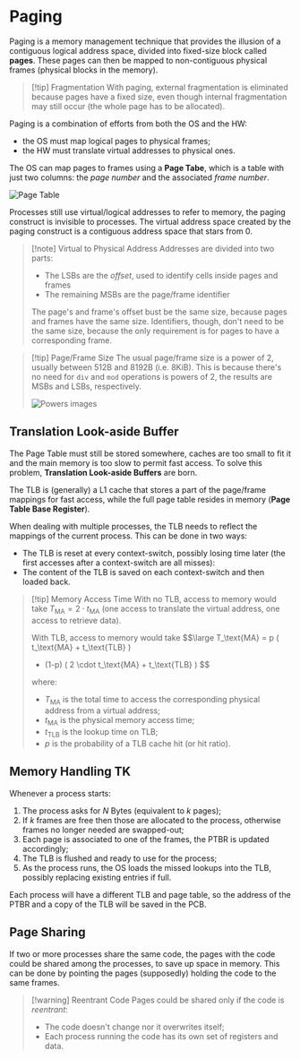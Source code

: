 # Paging

Paging is a memory management technique that provides the illusion of a contiguous logical address space, divided into fixed-size block called **pages**. These pages can then be mapped to non-contiguous physical frames (physical blocks in the memory).

> [!tip] Fragmentation
> With paging, external fragmentation is eliminated because pages have a fixed size, even though internal fragmentation may still occur (the whole page has to be allocated).

Paging is a combination of efforts from both the OS and the HW:
- the OS must map logical pages to physical frames;
- the HW must translate virtual addresses to physical ones.

The OS can map pages to frames using a **Page Tabe**, which is a table with just two columns: the *page number* and the associated *frame number*.

![Page Table](?TK)

Processes still use virtual/logical addresses to refer to memory, the paging construct is invisible to processes. The virtual address space created by the paging construct is a contiguous address space that stars from 0.

> [!note] Virtual to Physical Address
> Addresses are divided into two parts:
> - The LSBs are the *offset*, used to identify cells inside pages and frames
> - The remaining MSBs are the page/frame identifier
> 
> The page's and frame's offset bust be the same size, because pages and frames have the same size. Identifiers, though, don't need to be the same size, because the only requirement is for pages to have a corresponding frame.

> [!tip] Page/Frame Size
> The usual page/frame size is a power of 2, usually between 512B and 8192B (i.e. 8KiB). This is because there's no need for `div` and `mod` operations is powers of 2, the results are MSBs and LSBs, respectively.
> 
> ![Powers images](?TK)

## Translation Look-aside Buffer

The Page Table must still be stored somewhere, caches are too small to fit it and the main memory is too slow to permit fast access. To solve this problem, **Translation Look-aside Buffers** are born.

The TLB is (generally) a L1 cache that stores a part of the page/frame mappings for fast access, while the full page table resides in memory (**Page Table Base Register**).

When dealing with multiple processes, the TLB needs to reflect the mappings of the current process. This can be done in two ways:
- The TLB is reset at every context-switch, possibly losing time later (the first accesses after a context-switch are all misses):
- The content of the TLB is saved on each context-switch and then loaded back.

> [!tip] Memory Access Time
> With no TLB, access to memory would take $T_\text{MA} = 2 \cdot t_\text{MA}$ (one access to translate the virtual address, one access to retrieve data).
> 
> With TLB, access to memory would take 
> $$\large
> 	T_\text{MA} = p ( t_\text{MA} + t_\text{TLB} )
> 	+ (1-p) ( 2 \cdot t_\text{MA} + t_\text{TLB} )
> $$
> 
> where:
> - $T_\text{MA}$ is the total time to access the corresponding physical address from a virtual address;
> - $t_\text{MA}$ is the physical memory access time;
> - $t_\text{TLB}$ is the lookup time on TLB;
> - $p$ is the probability of a TLB cache hit (or hit ratio).

## Memory Handling TK

Whenever a process starts:

1. The process asks for $N$ Bytes (equivalent to $k$ pages);
2. If $k$ frames are free then those are allocated to the process, otherwise frames no longer needed are swapped-out;
3. Each page is associated to one of the frames, the PTBR is updated accordingly;
4. The TLB is flushed and ready to use for the process;
5. As the process runs, the OS loads the missed lookups into the TLB, possibly replacing existing entries if full.

Each process will have a different TLB and page table, so the address of the PTBR and a copy of the TLB will be saved in the PCB.

## Page Sharing

If two or more processes share the same code, the pages with the code could be shared among the processes, to save up space in memory. This can be done by pointing the pages (supposedly) holding the code to the same frames.

> [!warning] Reentrant Code
> Pages could be shared only if the code is *reentrant*:
> - The code doesn't change nor it overwrites itself;
> - Each process running the code has its own set of registers and data.

